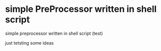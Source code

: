 # simple PreProcessor written in shell script
simple preprocessor written in shell script (test)

just tetsting some ideas
